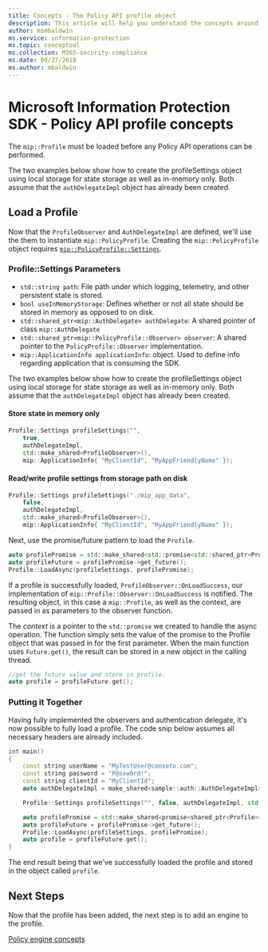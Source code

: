 ```yaml
---
title: Concepts - The Policy API profile object
description: This article will help you understand the concepts around the Policy profile object, which is created during application initialization.
author: msmbaldwin
ms.service: information-protection
ms.topic: conceptual
ms.collection: M365-security-compliance
ms.date: 09/27/2018
ms.author: mbaldwin
---
```


# Microsoft Information Protection SDK - Policy API profile concepts

The `mip::Profile` must be loaded before any Policy API operations can be performed.

The two examples below show how to create the profileSettings object using local storage for state storage as well as in-memory only. Both assume that the `authDelegateImpl` object has already been created.

## Load a Profile

Now that the `ProfileObserver` and `AuthDelegateImpl` are defined, we'll use the them to instantiate `mip::PolicyProfile`. Creating the `mip::PolicyProfile` object requires [`mip::PolicyProfile::Settings`](reference/class_mip_PolicyProfile_settings.md).

### Profile::Settings Parameters

- `std::string path`: File path under which logging, telemetry, and other persistent state is stored.
- `bool useInMemoryStorage`: Defines whether or not all state should be stored in memory as opposed to on disk.
- `std::shared_ptr<mip::AuthDelegate> authDelegate`: A shared pointer of class `mip::AuthDelegate` 
- `std::shared_ptr<mip::PolicyProfile::Observer> observer`: A shared pointer to the `PolicyProfile::Observer` implementation.
- `mip::ApplicationInfo applicationInfo`: object. Used to define info regarding application that is consuming the SDK.

The two examples below show how to create the profileSettings object using local storage for state storage as well as in-memory only. Both assume that the `authDelegateImpl` object has already been created.

#### Store state in memory only

```cpp
Profile::Settings profileSettings("",
    true,
    authDelegateImpl,
    std::make_shared<ProfileObserver>(),
    mip::ApplicationInfo{ "MyClientId", "MyAppFriendlyName" });
```

#### Read/write profile settings from storage path on disk

```cpp
Profile::Settings profileSettings("./mip_app_data",
    false,
    authDelegateImpl,
    std::make_shared<ProfileObserver>(),
    mip::ApplicationInfo{ "MyClientId", "MyAppFriendlyName" });
```

Next, use the promise/future pattern to load the `Profile`.

```cpp
auto profilePromise = std::make_shared<std::promise<std::shared_ptr<Profile>>>();
auto profileFuture = profilePromise->get_future();
Profile::LoadAsync(profileSettings, profilePromise);
```

If a profile is successfully loaded, `ProfileObserver::OnLoadSuccess`, our implementation of `mip::Profile::Observer::OnLoadSuccess` is notified. The resulting object, in this case a `mip::Profile`, as well as the context, are passed in as parameters to the observer function.

The *context* is a pointer to the `std::promise` we created to handle the async operation. The function simply sets the value of the promise to the Profile object that was passed in for the first parameter. When the main function uses `Future.get()`, the result can be stored in a new object in the calling thread.

```cpp
//get the future value and store in profile. 
auto profile = profileFuture.get();
```

### Putting it Together

Having fully implemented the observers and authentication delegate, it's now possible to fully load a profile. The code snip below assumes all necessary headers are already included.

```cpp
int main()
{
    const string userName = "MyTestUser@consoto.com";
    const string password = "P@ssw0rd!";
    const string clientId = "MyClientId";
    auto authDelegateImpl = make_shared<sample::auth::AuthDelegateImpl>(userName, password, clientId);

    Profile::Settings profileSettings("", false, authDelegateImpl, std::make_shared<ProfileObserver>(), mip::ApplicationInfo{ "MyClientId", "MyAppFriendlyName" });

    auto profilePromise = std::make_shared<promise<shared_ptr<Profile>>>();
    auto profileFuture = profilePromise->get_future();
    Profile::LoadAsync(profileSettings, profilePromise);
    auto profile = profileFuture.get();
}
```

The end result being that we've successfully loaded the profile and stored in the object called `profile`.

## Next Steps

Now that the profile has been added, the next step is to add an engine to the profile.

[Policy engine concepts](concept-profile-engine-policy-engine-cpp.md)
